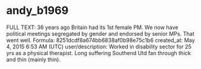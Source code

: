 # andy_b1969

FULL TEXT: 36 years ago Britain had its 1st female PM. We now have political meetings segregated by gender and endorsed by senior MPs. That went well.
Formula: 8251dcdf8a674bb6838af0b98e75c1b6
created_at: May 4, 2015 6:53 AM (UTC)
user/description:  Worked in disability sector for 25 yrs as a physical therapist. Long suffering Southend Utd fan through thick and thin (mainly thin).